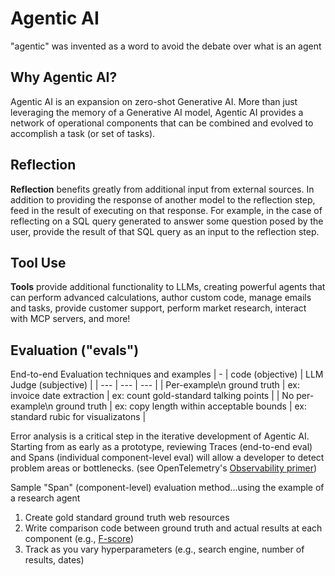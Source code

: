# Agentic AI

"agentic" was invented as a word to avoid the debate over what is an agent

## Why Agentic AI?

Agentic AI is an expansion on zero-shot Generative AI. More than just leveraging the memory of a Generative AI model, Agentic AI provides a network of operational components that can be combined and evolved to accomplish a task (or set of tasks).

## Reflection

__Reflection__ benefits greatly from additional input from external sources. In addition to providing the response of another model to the reflection step, feed in the result of executing on that response. For example, in the case of reflecting on a SQL query generated to answer some question posed by the user, provide the result of that SQL query as an input to the reflection step.

## Tool Use

__Tools__ provide additional functionality to LLMs, creating powerful agents that can perform advanced calculations, author custom code, manage emails and tasks, provide customer support, perform market research, interact with MCP servers, and more!

## Evaluation ("evals")

End-to-end Evaluation techniques and examples
| - | code (objective) | LLM Judge (subjective) |
| --- | --- | --- |
| Per-example\n ground truth    | ex: invoice date extraction | ex: count gold-standard talking points |
| No per-example\n ground truth | ex: copy length within acceptable bounds | ex: standard rubic for visualizatons |

Error analysis is a critical step in the iterative development of Agentic AI. Starting from as early as a prototype, reviewing Traces (end-to-end eval) and Spans (individual component-level eval) will allow a developer to detect problem areas or bottlenecks. (see OpenTelemetry's [Observability primer](https://opentelemetry.io/docs/concepts/observability-primer/))

Sample "Span" (component-level) evaluation method...using the example of a research agent
1. Create gold standard ground truth web resources
2. Write comparison code between ground truth and actual results at each component (e.g., [F-score](https://en.wikipedia.org/wiki/F-score))
3. Track as you vary hyperparameters (e.g., search engine, number of results, dates)